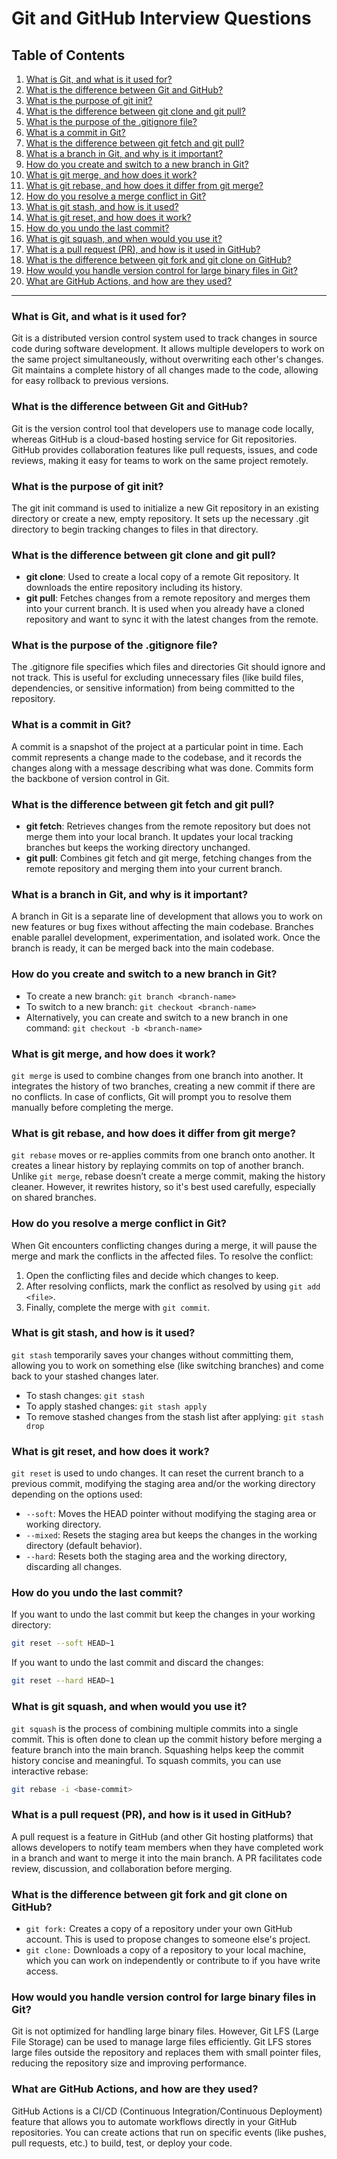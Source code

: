 # Git and GitHub Interview Questions

## Table of Contents
1. [What is Git, and what is it used for?](#what-is-git-and-what-is-it-used-for)
2. [What is the difference between Git and GitHub?](#what-is-the-difference-between-git-and-github)
3. [What is the purpose of git init?](#what-is-the-purpose-of-git-init)
4. [What is the difference between git clone and git pull?](#what-is-the-difference-between-git-clone-and-git-pull)
5. [What is the purpose of the .gitignore file?](#what-is-the-purpose-of-the-gitignore-file)
6. [What is a commit in Git?](#what-is-a-commit-in-git)
7. [What is the difference between git fetch and git pull?](#what-is-the-difference-between-git-fetch-and-git-pull)
8. [What is a branch in Git, and why is it important?](#what-is-a-branch-in-git-and-why-is-it-important)
9. [How do you create and switch to a new branch in Git?](#how-do-you-create-and-switch-to-a-new-branch-in-git)
10. [What is git merge, and how does it work?](#what-is-git-merge-and-how-does-it-work)
11. [What is git rebase, and how does it differ from git merge?](#what-is-git-rebase-and-how-does-it-differ-from-git-merge)
12. [How do you resolve a merge conflict in Git?](#how-do-you-resolve-a-merge-conflict-in-git)
13. [What is git stash, and how is it used?](#what-is-git-stash-and-how-is-it-used)
14. [What is git reset, and how does it work?](#what-is-git-reset-and-how-does-it-work)
15. [How do you undo the last commit?](#how-do-you-undo-the-last-commit)
16. [What is git squash, and when would you use it?](#what-is-git-squash-and-when-would-you-use-it)
17. [What is a pull request (PR), and how is it used in GitHub?](#what-is-a-pull-request-pr-and-how-is-it-used-in-github)
18. [What is the difference between git fork and git clone on GitHub?](#what-is-the-difference-between-git-fork-and-git-clone-on-github)
19. [How would you handle version control for large binary files in Git?](#how-would-you-handle-version-control-for-large-binary-files-in-git)
20. [What are GitHub Actions, and how are they used?](#what-are-github-actions-and-how-are-they-used)

---

### What is Git, and what is it used for?
Git is a distributed version control system used to track changes in source code during software development. It allows multiple developers to work on the same project simultaneously, without overwriting each other's changes. Git maintains a complete history of all changes made to the code, allowing for easy rollback to previous versions.

### What is the difference between Git and GitHub?
Git is the version control tool that developers use to manage code locally, whereas GitHub is a cloud-based hosting service for Git repositories. GitHub provides collaboration features like pull requests, issues, and code reviews, making it easy for teams to work on the same project remotely.

### What is the purpose of git init?
The git init command is used to initialize a new Git repository in an existing directory or create a new, empty repository. It sets up the necessary .git directory to begin tracking changes to files in that directory.

### What is the difference between git clone and git pull?
- **git clone**: Used to create a local copy of a remote Git repository. It downloads the entire repository including its history.
- **git pull**: Fetches changes from a remote repository and merges them into your current branch. It is used when you already have a cloned repository and want to sync it with the latest changes from the remote.

### What is the purpose of the .gitignore file?
The .gitignore file specifies which files and directories Git should ignore and not track. This is useful for excluding unnecessary files (like build files, dependencies, or sensitive information) from being committed to the repository.

### What is a commit in Git?
A commit is a snapshot of the project at a particular point in time. Each commit represents a change made to the codebase, and it records the changes along with a message describing what was done. Commits form the backbone of version control in Git.

### What is the difference between git fetch and git pull?
- **git fetch**: Retrieves changes from the remote repository but does not merge them into your local branch. It updates your local tracking branches but keeps the working directory unchanged.
- **git pull**: Combines git fetch and git merge, fetching changes from the remote repository and merging them into your current branch.

### What is a branch in Git, and why is it important?
A branch in Git is a separate line of development that allows you to work on new features or bug fixes without affecting the main codebase. Branches enable parallel development, experimentation, and isolated work. Once the branch is ready, it can be merged back into the main codebase.

### How do you create and switch to a new branch in Git?
- To create a new branch: `git branch <branch-name>`
- To switch to a new branch: `git checkout <branch-name>`
- Alternatively, you can create and switch to a new branch in one command: `git checkout -b <branch-name>`

### What is git merge, and how does it work?
`git merge` is used to combine changes from one branch into another. It integrates the history of two branches, creating a new commit if there are no conflicts. In case of conflicts, Git will prompt you to resolve them manually before completing the merge.

### What is git rebase, and how does it differ from git merge?
`git rebase` moves or re-applies commits from one branch onto another. It creates a linear history by replaying commits on top of another branch. Unlike `git merge`, rebase doesn’t create a merge commit, making the history cleaner. However, it rewrites history, so it's best used carefully, especially on shared branches.

### How do you resolve a merge conflict in Git?
When Git encounters conflicting changes during a merge, it will pause the merge and mark the conflicts in the affected files. To resolve the conflict:
1. Open the conflicting files and decide which changes to keep.
2. After resolving conflicts, mark the conflict as resolved by using `git add <file>`.
3. Finally, complete the merge with `git commit`.

### What is git stash, and how is it used?
`git stash` temporarily saves your changes without committing them, allowing you to work on something else (like switching branches) and come back to your stashed changes later.
- To stash changes: `git stash`
- To apply stashed changes: `git stash apply`
- To remove stashed changes from the stash list after applying: `git stash drop`

### What is git reset, and how does it work?
`git reset` is used to undo changes. It can reset the current branch to a previous commit, modifying the staging area and/or the working directory depending on the options used:
- `--soft`: Moves the HEAD pointer without modifying the staging area or working directory.
- `--mixed`: Resets the staging area but keeps the changes in the working directory (default behavior).
- `--hard`: Resets both the staging area and the working directory, discarding all changes.

### How do you undo the last commit?
If you want to undo the last commit but keep the changes in your working directory:
```bash
git reset --soft HEAD~1
```
If you want to undo the last commit and discard the changes:
```bash
git reset --hard HEAD~1
```

### What is git squash, and when would you use it?
`git squash` is the process of combining multiple commits into a single commit. This is often done to clean up the commit history before merging a feature branch into the main branch. Squashing helps keep the commit history concise and meaningful. To squash commits, you can use interactive rebase:
```bash
git rebase -i <base-commit>
```

### What is a pull request (PR), and how is it used in GitHub?
A pull request is a feature in GitHub (and other Git hosting platforms) that allows developers to notify team members when they have completed work in a branch and want to merge it into the main branch. A PR facilitates code review, discussion, and collaboration before merging.

### What is the difference between git fork and git clone on GitHub?
- `git fork:` Creates a copy of a repository under your own GitHub account. This is used to propose changes to someone else's project.
- `git clone:` Downloads a copy of a repository to your local machine, which you can work on independently or contribute to if you have write access.

### How would you handle version control for large binary files in Git?
Git is not optimized for handling large binary files. However, Git LFS (Large File Storage) can be used to manage large files efficiently. Git LFS stores large files outside the repository and replaces them with small pointer files, reducing the repository size and improving performance.

### What are GitHub Actions, and how are they used?
GitHub Actions is a CI/CD (Continuous Integration/Continuous Deployment) feature that allows you to automate workflows directly in your GitHub repositories. You can create actions that run on specific events (like pushes, pull requests, etc.) to build, test, or deploy your code.